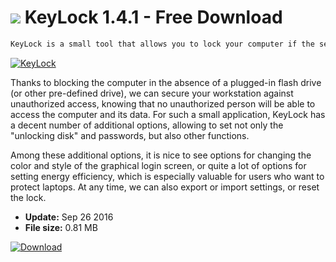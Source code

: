 # ![](https://cdn.softexe.net/static/icon/4/keylock-11346.png) KeyLock 1.4.1 - Free Download

```sh
KeyLock is a small tool that allows you to lock your computer if the selected media is removed from it - usually external USB storage media is the carrier.
```
[![KeyLock](https://gallery.dpcdn.pl/imgc/Tools/59945/g_-_420x350_1.5_-_x20150709201006_0.png)](https://softexe.net/win/security-privacy/other/keylock:ppcdf.html)

Thanks to blocking the computer in the absence of a plugged-in flash drive (or other pre-defined drive), we can secure your workstation against unauthorized access, knowing that no unauthorized person will be able to access the computer and its data. For such a small application, KeyLock has a decent number of additional options, allowing to set not only the "unlocking disk" and passwords, but also other functions.
 
 Among these additional options, it is nice to see options for changing the color and style of the graphical login screen, or quite a lot of options for setting energy efficiency, which is especially valuable for users who want to protect laptops. At any time, we can also export or import settings, or reset the lock.


- **Update:** Sep 26 2016
- **File size:** 0.81 MB

[![Download](https://cdn.softexe.net/static/img/download.png)](https://softexe.net/win/security-privacy/other/keylock:ppcdf.html)

